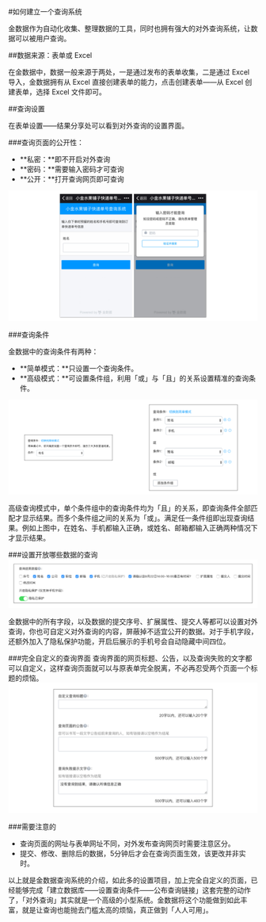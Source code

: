 #如何建立一个查询系统

金数据作为自动化收集、整理数据的工具，同时也拥有强大的对外查询系统，让数据可以被用户查询。

##数据来源：表单或 Excel

在金数据中，数据一般来源于两处，一是通过发布的表单收集，二是通过 Excel 导入，金数据拥有从 Excel 直接创建表单的能力，点击创建表单——从 Excel 创建表单，选择 Excel 文件即可。

##查询设置

在表单设置——结果分享处可以看到对外查询的设置界面。

###查询页面的公开性：
* **私密：**即不开启对外查询
* **密码：**需要输入密码才可查询
* **公开：**打开查询网页即可查询

![](/assets/对外查询公开方式.png)

###查询条件

金数据中的查询条件有两种：

* **简单模式：**只设置一个查询条件。
* **高级模式：**可设置条件组，利用「或」与「且」的关系设置精准的查询条件。

![](/assets/查询条件.png)

高级查询模式中，单个条件组中的查询条件均为「且」的关系，即查询条件全部匹配才显示结果。而多个条件组之间的关系为「或」。满足任一条件组即出现查询结果。例如上图中，在姓名、手机都输入正确，或姓名、邮箱都输入正确两种情况下才显示结果。

###设置开放哪些数据的查询
![](/assets/查询数据.png)

金数据中的所有字段，以及数据的提交序号、扩展属性、提交人等都可以设置对外查询，你也可自定义对外查询的内容，屏蔽掉不适宜公开的数据。对于手机字段，还额外加入了隐私保护功能，开启后展示的手机号会自动隐藏中间四位。


###完全自定义的查询界面
查询界面的网页标题、公告，以及查询失败的文字都可以自定义，这样查询页面就可以与原表单完全脱离，不必再忍受两个页面一个标题的烦恼。
![](/assets/查询页面自定义.png)

###需要注意的
* 查询页面的网址与表单网址不同，对外发布查询网页时需要注意区分。
* 提交、修改、删除后的数据，5分钟后才会在查询页面生效，该更改并非实时。


以上就是金数据查询系统的介绍，如此多的设置项目，加上完全自定义的页面，已经能够完成「建立数据库——设置查询条件——公布查询链接」这套完整的动作了，「对外查询」其实就是一个高级的小型系统。金数据将这个功能做到如此丰富，就是让查询也能抛去门槛太高的烦恼，真正做到「人人可用」。